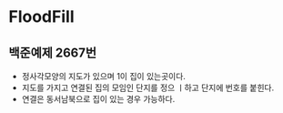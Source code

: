  # FloodFill

 ## 백준예제 2667번
 - 정사각모양의 지도가 있으며 1이 집이 있는곳이다. 
 - 지도를 가지고 연결된 집의 모임인 단지를 정으 ㅣ하고 단지에 번호를 붙힌다.
 - 연결은 동서남북으로 집이 있는 경우 가능하다.
 
